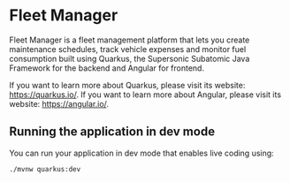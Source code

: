 # Fleet Manager

Fleet Manager is a fleet management platform that lets you create maintenance schedules, track vehicle expenses and monitor fuel consumption built using Quarkus, the Supersonic Subatomic Java Framework for the backend and Angular for frontend.

If you want to learn more about Quarkus, please visit its website: https://quarkus.io/.
If you want to learn more about Angular, please visit its website: https://angular.io/.

## Running the application in dev mode

You can run your application in dev mode that enables live coding using:

```
./mvnw quarkus:dev
```


